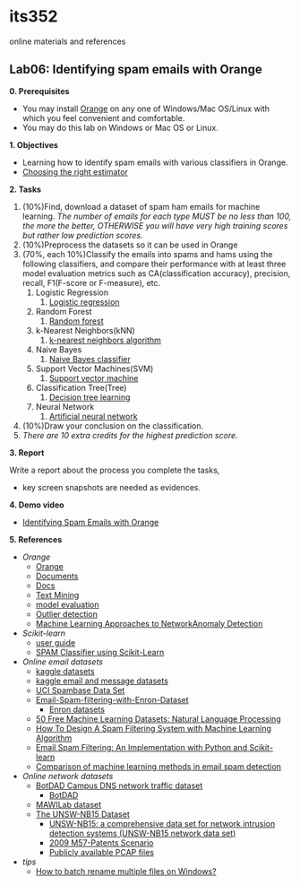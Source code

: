 # its352
online materials and references

## Lab06: Identifying spam emails with Orange

**0. Prerequisites**

* You may install [Orange](https://orange.biolab.si/) on any one of Windows/Mac OS/Linux with which you feel convenient and comfortable.
* You may do this lab on Windows or Mac OS or Linux.

**1. Objectives**

* Learning how to identify spam emails with various classifiers in Orange.
* [Choosing the right estimator](https://scikit-learn.org/stable/tutorial/machine_learning_map/index.html)

**2. Tasks**

1. (10%)Find, download a dataset of spam ham emails for machine learning. *The number of emails for each type MUST be no less than 100, the more the better, OTHERWISE you will have very high training scores but rather low prediction scores.*
2. (10%)Preprocess the datasets so it can be used in Orange
3. (70%, each 10%)Classify the emails into spams and hams using the following classifiers, and compare their performance with at least three model evaluation metrics such as CA(classification accuracy), precision, recall, F1(F-score or F-measure), etc.
   1. Logistic Regression
       1. [Logistic regression](https://en.wikipedia.org/wiki/Logistic_regression)
   2. Random Forest
       1. [Random forest](https://en.wikipedia.org/wiki/Random_forest)
   3. k-Nearest Neighbors(kNN)
       1. [k-nearest neighbors algorithm](https://en.wikipedia.org/wiki/K-nearest_neighbors_algorithm)
   4. Naive Bayes
       1. [Naive Bayes classifier](https://en.wikipedia.org/wiki/Naive_Bayes_classifier)
   5. Support Vector Machines(SVM)
       1. [Support vector machine](https://en.wikipedia.org/wiki/Support_vector_machine)
   6.  Classification Tree(Tree)
       1.  [Decision tree learning](https://en.wikipedia.org/wiki/Decision_tree_learning)
   7.  Neural Network
       1.  [Artificial neural network](https://en.wikipedia.org/wiki/Artificial_neural_network)
4.  (10%)Draw your conclusion on the classification.
5.  *There are 10 extra credits for the highest prediction score.*


**3. Report**

Write a report about the process you complete the tasks, 
* key screen snapshots are needed as evidences.

**4. Demo video**
* [Identifying Spam Emails with Orange](https://youtu.be/uE0a1ceRcMU)

**5. References**

* _Orange_
  * [Orange](https://orange.biolab.si/)
  * [Documents](https://orange-data-mining-library.readthedocs.io/en/latest)
  * [Docs](https://orange.biolab.si/docs/)
  * [Text Mining](https://orange3-text.readthedocs.io/en/latest/)
  * [model evaluation](https://orange-data-mining-library.readthedocs.io/en/latest/reference/evaluation.cd.html)
  * [Outlier detection](https://orange-data-mining-library.readthedocs.io/en/latest/reference/outliers.html)
  * [Machine Learning Approaches to NetworkAnomaly Detection](http://citeseerx.ist.psu.edu/viewdoc/download?doi=10.1.1.129.238&rep=rep1&type=pdf)
* _Scikit-learn_
  * [user guide](https://scikit-learn.org/stable/user_guide.html)
  * [SPAM Classifier using Scikit-Learn](https://www.cs.bgu.ac.il/~elhadad/nlp16/spam_classifier.html)
* _Online email datasets_
  * [kaggle datasets](https://www.kaggle.com/)
  * [kaggle email and message datasets](https://www.kaggle.com/tags/email-and-messaging)
  * [UCI Spambase Data Set](https://archive.ics.uci.edu/ml/datasets/spambase)
  * [Email-Spam-filtering-with-Enron-Dataset](https://github.com/singhlaaman/Email-Spam-filtering-with-Enron-Dataset)
    * [Enron datasets](http://nlp.cs.aueb.gr/software_and_datasets/Enron-Spam/)
  * [50 Free Machine Learning Datasets: Natural Language Processing](https://blog.cambridgespark.com/50-free-machine-learning-datasets-natural-language-processing-d88fb9c5c8da)
  * [How To Design A Spam Filtering System with Machine Learning Algorithm](https://towardsdatascience.com/email-spam-detection-1-2-b0e06a5c0472)
  * [Email Spam Filtering: An Implementation with Python and Scikit-learn](https://www.kdnuggets.com/2017/03/email-spam-filtering-an-implementation-with-python-and-scikit-learn.html)
  * [Comparison of machine learning methods in email spam detection](https://www.matchilling.com/comparison-of-machine-learning-methods-in-email-spam-detection/)
* _Online network datasets_
  * [BotDAD Campus DNS network traffic dataset](https://data.mendeley.com/datasets/zh3wnddzxy/2)
    * [BotDAD](https://github.com/mannirulz/BotDAD)
  * [MAWILab dataset](http://www.fukuda-lab.org/mawilab/index.html)
  * [The UNSW-NB15 Dataset](https://www.unsw.adfa.edu.au/unsw-canberra-cyber/cybersecurity/ADFA-NB15-Datasets/)
    * [UNSW-NB15: a comprehensive data set for network intrusion detection systems (UNSW-NB15 network data set)](https://ieeexplore.ieee.org/document/7348942)
    * [2009 M57-Patents Scenario](https://digitalcorpora.org/corpora/scenarios/m57-patents-scenario)
    * [Publicly available PCAP files](https://www.netresec.com/index.ashx?page=PcapFiles)
* _tips_
  * [How to batch rename multiple files on Windows?](https://www.windowscentral.com/how-rename-multiple-files-bulk-windows-10)
